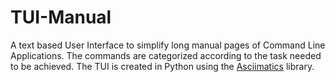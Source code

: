 # TUI-Manual

A text based User Interface to simplify long manual pages of Command Line Applications. The commands are categorized according to the task needed to be achieved. The TUI is created in Python using the [Asciimatics](https://asciimatics.readthedocs.io/en/stable/) library.
